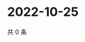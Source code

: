 # 2022-10-25

共 0 条

<!-- BEGIN WEIBO -->
<!-- 最后更新时间 Tue Oct 25 2022 16:34:14 GMT+0800 (China Standard Time) -->

<!-- END WEIBO -->
